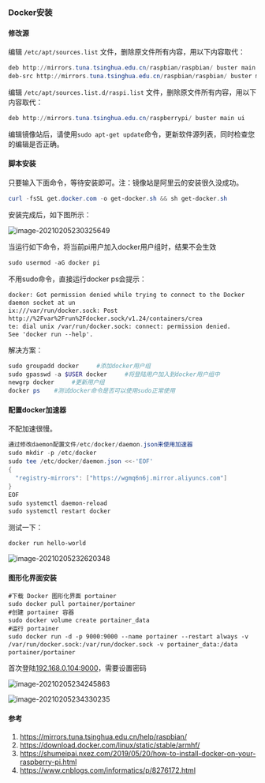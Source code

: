 ### Docker安装

#### 修改源

编辑 `/etc/apt/sources.list` 文件，删除原文件所有内容，用以下内容取代：

```powershell
deb http://mirrors.tuna.tsinghua.edu.cn/raspbian/raspbian/ buster main non-free contrib rpi
deb-src http://mirrors.tuna.tsinghua.edu.cn/raspbian/raspbian/ buster main non-free contrib rpi
```

编辑 `/etc/apt/sources.list.d/raspi.list` 文件，删除原文件所有内容，用以下内容取代：

```powershell
deb http://mirrors.tuna.tsinghua.edu.cn/raspberrypi/ buster main ui
```

编辑镜像站后，请使用`sudo apt-get update`命令，更新软件源列表，同时检查您的编辑是否正确。

#### 脚本安装

只要输入下面命令，等待安装即可。注：镜像站是阿里云的安装很久没成功。

```powershell
curl -fsSL get.docker.com -o get-docker.sh && sh get-docker.sh
```

安装完成后，如下图所示：

![image-20210205230325649](..\..\images\raspberrypi-docker-install-01.png)



当运行如下命令，将当前pi用户加入docker用户组时，结果不会生效

```powershell
sudo usermod -aG docker pi
```

不用sudo命令，直接运行docker ps会提示：

```
docker: Got permission denied while trying to connect to the Docker daemon socket at un                                                                                          ix:///var/run/docker.sock: Post http://%2Fvar%2Frun%2Fdocker.sock/v1.24/containers/crea                                                                                          te: dial unix /var/run/docker.sock: connect: permission denied.
See 'docker run --help'.
```

解决方案：

```powershell
sudo groupadd docker     #添加docker用户组
sudo gpasswd -a $USER docker     #将登陆用户加入到docker用户组中
newgrp docker     #更新用户组
docker ps    #测试docker命令是否可以使用sudo正常使用
```

#### 配置docker加速器

不配加速很慢。

```powershell
通过修改daemon配置文件/etc/docker/daemon.json来使用加速器
sudo mkdir -p /etc/docker
sudo tee /etc/docker/daemon.json <<-'EOF'
{
  "registry-mirrors": ["https://wgmq6n6j.mirror.aliyuncs.com"]
}
EOF
sudo systemctl daemon-reload
sudo systemctl restart docker
```

测试一下：

````powershell
docker run hello-world
````

![image-20210205232620348](..\..\images\raspberrypi-docker-install-02.png)

#### 图形化界面安装

```
#下载 Docker 图形化界面 portainer
sudo docker pull portainer/portainer
#创建 portainer 容器
sudo docker volume create portainer_data
#运行 portainer
sudo docker run -d -p 9000:9000 --name portainer --restart always -v /var/run/docker.sock:/var/run/docker.sock -v portainer_data:/data portainer/portainer
```

首次登陆[192.168.0.104:9000](http://192.168.0.104:9000/#/home)，需要设置密码

![image-20210205234245863](..\..\images\raspberrypi-docker-install-03.png)

![image-20210205234330235](..\..\images\raspberrypi-docker-install-04.png)

#### 参考

1. https://mirrors.tuna.tsinghua.edu.cn/help/raspbian/
2. https://download.docker.com/linux/static/stable/armhf/
3. https://shumeipai.nxez.com/2019/05/20/how-to-install-docker-on-your-raspberry-pi.html
4. https://www.cnblogs.com/informatics/p/8276172.html

